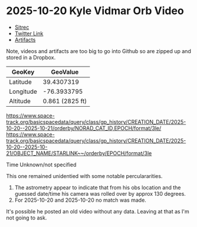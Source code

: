 # 2025-10-20 Kyle Vidmar Orb Video

* [Sitrec](https://www.metabunk.org/sitrec/?custom=https://sitrec.s3.us-west-2.amazonaws.com/14452/kylevidmar_2025_10_20/20251022_073603.js)
* [Twitter Link](https://x.com/sysbadm1n/status/1981047459741937816)
* [Artifacts](https://www.dropbox.com/scl/fi/aqsv9i7umg4yrdyr6ofhy/2025-10-21-KyleVidmar.zip?rlkey=etauyh6a5rvz6l8pnit65co0x&st=wv9iue70&dl=0)

Note, videos and artifacts are too big to go into Github so are zipped up and stored in a Dropbox.

|  GeoKey| GeoValue |
| --- | --- |
| Latitude | 39.4307319 |
| Longitude | -76.3933795 |
| Altitude | 0.861 (2825 ft) |

https://www.space-track.org/basicspacedata/query/class/gp_history/CREATION_DATE/2025-10-20--2025-10-21/orderby/NORAD_CAT_ID,EPOCH/format/3le/
https://www.space-track.org/basicspacedata/query/class/gp_history/CREATION_DATE/2025-10-20--2025-10-21/OBJECT_NAME/STARLINK~~/orderby/EPOCH/format/3le

Time Unknown/not specified

This one remained unidentied with some notable perculararities.

1. The astrometry appear to indicate that from his obs location and the guessed date/time his camera was rolled over by approx 130 degrees.
2. For 2025-10-20 and 2025-10-20 no match was made.

It's possible he posted an old video without any data. Leaving at that as I'm not going to ask.
